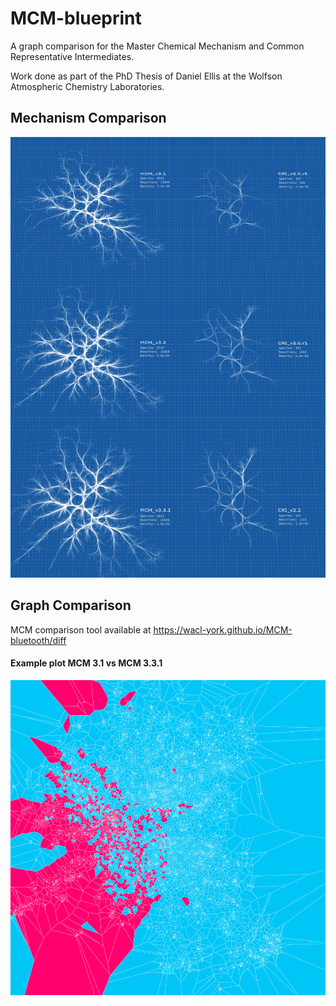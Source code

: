 # MCM-blueprint
A graph comparison for the Master Chemical Mechanism and Common Representative Intermediates.

Work done as part of the PhD Thesis of Daniel Ellis at the Wolfson Atmospheric Chemistry Laboratories. 

## Mechanism Comparison
<img src='./plots/poster.png'></img>


## Graph Comparison
MCM comparison tool available at https://wacl-york.github.io/MCM-bluetooth/diff
#### Example plot MCM 3.1  vs  MCM 3.3.1
<img src='./plots/mcm3.1.0_vs_mcm3.3.1.png'></img>
